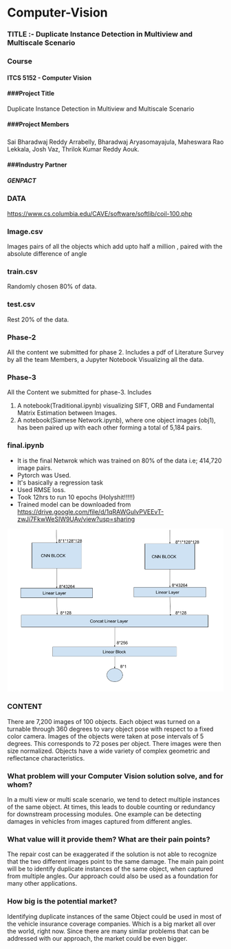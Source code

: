 # Computer-Vision
### TITLE :- Duplicate Instance Detection in Multiview and Multiscale Scenario 

### Course

#### [](https://github.com/bharadwaj1098/Computer-Vision/#ITCS-5152---Computer-Vision)ITCS 5152 - Computer Vision

#### [](https://github.com/bharadwaj1098/Computer-Vision#project-title)###Project Title   
Duplicate Instance Detection in Multiview and Multiscale Scenario

#### [](https://github.com/bharadwaj1098/Computer-Vision)

#### [](https://github.com/bharadwaj1098/Computer-Vision#project-members)###Project Members

##### [](https://github.com/bharadwaj1098/Computer-Vision/)
Sai Bharadwaj Reddy Arrabelly, Bharadwaj Aryasomayajula, Maheswara Rao Lekkala, Josh Vaz, Thrilok Kumar Reddy Aouk.

#### [](https://github.com/bharadwaj1098/Computer-Vision/#industry-partner)###Industry Partner

##### [](https://github.com/bharadwaj1098/Computer-Vision/#GENPACT)GENPACT
### DATA  
https://www.cs.columbia.edu/CAVE/software/softlib/coil-100.php


### Image.csv 
Images pairs of all the objects which add upto half a million , paired with the absolute difference of angle

### train.csv 
Randomly chosen 80% of data.

### test.csv 
Rest 20% of the data.

### Phase-2 
All the content we submitted for phase 2. Includes a pdf of Literature Survey by all the team Members, a Jupyter Notebook Visualizing all the data.


### Phase-3 
All the Content we submitted for phase-3. Includes 
1) A notebook(Traditional.ipynb) visualizing SIFT, ORB and Fundamental Matrix Estimation between Images.
2) A notebook(Siamese Network.ipynb), where one object images (obj1), has been paired up with each other forming a total of 5,184 pairs. 


### final.ipynb 
* It is the final Netwrok which was trained on 80% of the data i.e; 414,720 image pairs.
* Pytorch was Used.
* It's basically a regression task
* Used RMSE loss.
* Took 12hrs to run 10 epochs (Holyshit!!!!!)
* Trained model can be downloaded from 
https://drive.google.com/file/d/1qRAWGuIvPVEEvT-zwJi7FkwWeSIW9UAv/view?usp=sharing



![Network](Network.png)


### CONTENT 
There are 7,200 images of 100 objects. Each object was turned on a turnable through 360 degrees to vary object pose with respect to a fixed color camera. Images of the objects were taken at pose intervals of 5 degrees. This corresponds to 72 poses per object. There images were then size normalized. Objects have a wide variety of complex geometric and reflectance characteristics.

### What problem will your Computer Vision solution solve, and for whom?
In a multi view or multi scale scenario, we tend to detect multiple instances of the same object. At
times, this leads to double counting or redundancy for downstream processing modules. One
example can be detecting damages in vehicles from images captured from different angles.

### What value will it provide them? What are their pain points?
The repair cost can be exaggerated if the solution is not able to recognize that the two different
images point to the same damage. The main pain point will be to identify duplicate instances of
the same object, when captured from multiple angles. Our approach could also be used as a
foundation for many other applications.

### How big is the potential market?
Identifying duplicate instances of the same Object could be used in most of the vehicle insurance
coverage companies. Which is a big market all over the world, right now. Since there are many
similar problems that can be addressed with our approach, the market could be even bigger.
